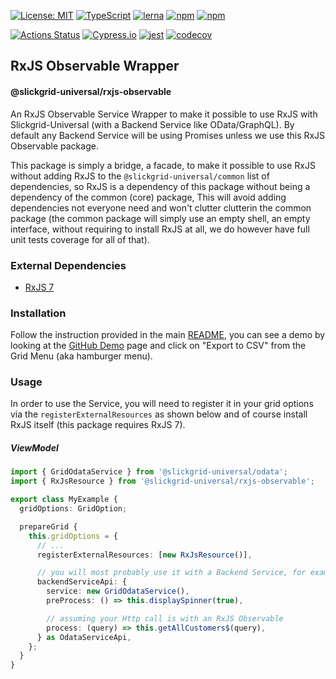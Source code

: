 [![License: MIT](https://img.shields.io/badge/License-MIT-yellow.svg)](https://opensource.org/licenses/MIT)
[![TypeScript](https://img.shields.io/badge/%3C%2F%3E-TypeScript-%230074c1.svg)](http://www.typescriptlang.org/)
[![lerna](https://img.shields.io/badge/maintained%20with-lerna-cc00ff.svg)](https://lerna.js.org/)
[![npm](https://img.shields.io/npm/v/@slickgrid-universal/rxjs-observable.svg?color=forest)](https://www.npmjs.com/package/@slickgrid-universal/rxjs-observable)
[![npm](https://img.shields.io/npm/dy/@slickgrid-universal/rxjs-observable?color=forest)](https://www.npmjs.com/package/@slickgrid-universal/rxjs-observable)

[![Actions Status](https://github.com/ghiscoding/slickgrid-universal/workflows/CI%20Build/badge.svg)](https://github.com/ghiscoding/slickgrid-universal/actions)
[![Cypress.io](https://img.shields.io/badge/tested%20with-Cypress-04C38E.svg)](https://www.cypress.io/)
[![jest](https://jestjs.io/img/jest-badge.svg)](https://github.com/facebook/jest)
[![codecov](https://codecov.io/gh/ghiscoding/slickgrid-universal/branch/master/graph/badge.svg)](https://codecov.io/gh/ghiscoding/slickgrid-universal)

## RxJS Observable Wrapper
#### @slickgrid-universal/rxjs-observable

An RxJS Observable Service Wrapper to make it possible to use RxJS with Slickgrid-Universal (with a Backend Service like OData/GraphQL). By default any Backend Service will be using Promises unless we use this RxJS Observable package.

This package is simply a bridge, a facade, to make it possible to use RxJS without adding RxJS to the `@slickgrid-universal/common` list of dependencies, so RxJS is a dependency of this package without being a dependency of the common (core) package, This will avoid adding dependencies not everyone need and won't clutter clutterin the common package (the common package will simply use an empty shell, an empty interface, without requiring to install RxJS at all, we do however have full unit tests coverage for all of that).

### External Dependencies
- [RxJS 7](https://github.com/ReactiveX/RxJS)

### Installation
Follow the instruction provided in the main [README](https://github.com/ghiscoding/slickgrid-universal#installation), you can see a demo by looking at the [GitHub Demo](https://ghiscoding.github.io/slickgrid-universal) page and click on "Export to CSV" from the Grid Menu (aka hamburger menu).

### Usage
In order to use the Service, you will need to register it in your grid options via the `registerExternalResources` as shown below and of course install RxJS itself (this package requires RxJS 7).

##### ViewModel
```ts
import { GridOdataService } from '@slickgrid-universal/odata';
import { RxJsResource } from '@slickgrid-universal/rxjs-observable';

export class MyExample {
  gridOptions: GridOption;

  prepareGrid {
    this.gridOptions = {
      // ...
      registerExternalResources: [new RxJsResource()],

      // you will most probably use it with a Backend Service, for example with OData
      backendServiceApi: {
        service: new GridOdataService(),
        preProcess: () => this.displaySpinner(true),

        // assuming your Http call is with an RxJS Observable
        process: (query) => this.getAllCustomers$(query), 
      } as OdataServiceApi,
    };
  }
}
```
